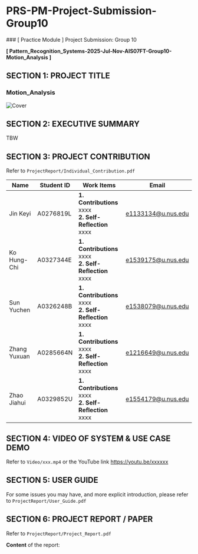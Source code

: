 # PRS-PM-Project-Submission-Group10

﻿### [ Practice Module ] Project Submission: Group 10

**[ Pattern_Recognition_Systems-2025-Jul-Nov-AIS07FT-Group10-Motion_Analysis ]** 



## **SECTION 1: PROJECT TITLE**

### **Motion_Analysis**

<img src="xxx" alt="Cover">



## **SECTION 2: EXECUTIVE SUMMARY**

TBW



## **SECTION 3: PROJECT CONTRIBUTION**

Refer to `ProjectReport/Individual_Contribution.pdf`

| Name         | Student ID | Work Items | Email              |
|--------------|------------|------------|--------------------|
| Jin Keyi     | A0276819L  | **1. Contributions** xxxx <br>**2. Self-Reflection** xxxx| e1133134@u.nus.edu |
| Ko Hung-Chi  | A0327344E  | **1. Contributions** xxxx <br>**2. Self-Reflection** xxxx | e1539175@u.nus.edu |
| Sun Yuchen   | A0326248B  | **1. Contributions** xxxx <br>**2. Self-Reflection** xxxx | e1538079@u.nus.edu |
| Zhang Yuxuan | A0285664N  | **1. Contributions** xxxx <br>**2. Self-Reflection** xxxx | e1216649@u.nus.edu |
| Zhao Jiahui  | A0329852U  | **1. Contributions** xxxx <br>**2. Self-Reflection** xxxx | e1554179@u.nus.edu |



## **SECTION 4: VIDEO OF SYSTEM & USE CASE DEMO**

Refer to `Video/xxx.mp4` or the YouTube link https://youtu.be/xxxxxx



## **SECTION 5: USER GUIDE**

For some issues you may have, and more explicit introduction, please refer to `ProjectReport/User_Guide.pdf`


## **SECTION 6: PROJECT REPORT / PAPER**

Refer to `ProjectReport/Project_Report.pdf`

**Content** of the report: 

